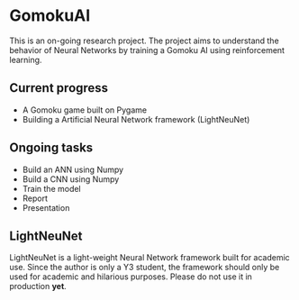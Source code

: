 # GomokuAI

This is an on-going research project. The project aims to understand the behavior of Neural Networks by training a Gomoku AI using reinforcement learning.

## Current progress
- A Gomoku game built on Pygame
- Building a Artificial Neural Network framework (LightNeuNet)

## Ongoing tasks
- Build an ANN using Numpy
- Build a CNN using Numpy
- Train the model
- Report
- Presentation

## LightNeuNet
LightNeuNet is a light-weight Neural Network framework built for academic use. Since the author is only a Y3 student, the framework should only be used for academic and hilarious purposes. Please do not use it in production **yet**.
